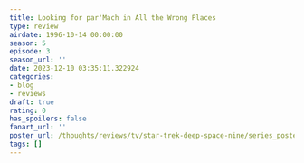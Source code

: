 ```yaml
---
title: Looking for par'Mach in All the Wrong Places
type: review
airdate: 1996-10-14 00:00:00
season: 5
episode: 3
season_url: ''
date: 2023-12-10 03:35:11.322924
categories:
- blog
- reviews
draft: true
rating: 0
has_spoilers: false
fanart_url: ''
poster_url: /thoughts/reviews/tv/star-trek-deep-space-nine/series_poster.jpg
tags: []
---
```


